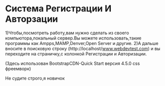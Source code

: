 # Система Регистрации И Авторзации
1)Чтобы,посмотреть работу,вам нужно сделать из своего компьютора,локальный сервер.Вы можете использовать,такие программы как Ampps,MAMP,Denver,Open Server и другие.
2)А дальше вносите в поисковую строку (http://localhost/www.webdevtest.com) и вы переходите на страничку,с колонкой Регистрации и Авторизации.



(Здесь использован BootstrapCDN-Quick Start версия 4.5.0 css фреемворк)


Не судите строго,я новичок
